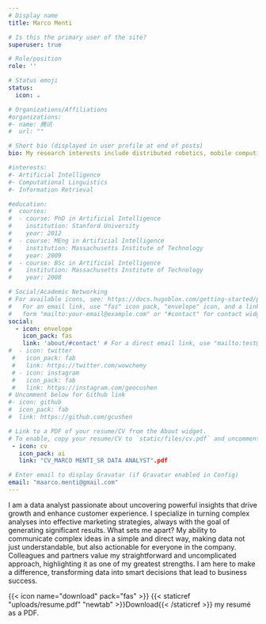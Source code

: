 ```yaml
---
# Display name
title: Marco Menti

# Is this the primary user of the site?
superuser: true

# Role/position
role: ''

# Status emoji
status:
  icon: ☕️

# Organizations/Affiliations
#organizations:
#- name: 腾讯
#  url: ""

# Short bio (displayed in user profile at end of posts)
bio: My research interests include distributed robotics, mobile computing and programmable matter.

#interests:
#- Artificial Intelligence
#- Computational Linguistics
#- Information Retrieval

#education:
#  courses:
#  - course: PhD in Artificial Intelligence
#    institution: Stanford University
#    year: 2012
#  - course: MEng in Artificial Intelligence
#    institution: Massachusetts Institute of Technology
#    year: 2009
#  - course: BSc in Artificial Intelligence
#    institution: Massachusetts Institute of Technology
#    year: 2008

# Social/Academic Networking
# For available icons, see: https://docs.hugoblox.com/getting-started/page-builder/#icons
#   For an email link, use "fas" icon pack, "envelope" icon, and a link in the
#   form "mailto:your-email@example.com" or "#contact" for contact widget.
social:
  - icon: envelope
    icon_pack: fas
    link: 'about/#contact' # For a direct email link, use "mailto:test@example.org".
#  - icon: twitter
 #   icon_pack: fab
 #   link: https://twitter.com/wowchemy
 # - icon: instagram
 #   icon_pack: fab
 #   link: https://instagram.com/geocushen
# Uncomment below for Github link
#- icon: github
#  icon_pack: fab
#  link: https://github.com/gcushen

# Link to a PDF of your resume/CV from the About widget.
# To enable, copy your resume/CV to `static/files/cv.pdf` and uncomment the lines below.
 - icon: cv
   icon_pack: ai
   link: "CV_MARCO MENTI_SR DATA ANALYST".pdf

# Enter email to display Gravatar (if Gravatar enabled in Config)
email: "maarco.menti@gmail.com"
---
```


I am a data analyst passionate about uncovering powerful insights that drive growth and enhance customer experience. I specialize in turning complex analyses into effective marketing strategies, always with the goal of generating significant results. What sets me apart? My ability to communicate complex ideas in a simple and direct way, making data not just understandable, but also actionable for everyone in the company. Colleagues and partners value my straightforward and uncomplicated approach, highlighting it as one of my greatest strengths. I am here to make a difference, transforming data into smart decisions that lead to business success.

{{< icon name="download" pack="fas" >}} {{< staticref "uploads/resume.pdf" "newtab" >}}Download{{< /staticref >}} my resumé as a PDF.
